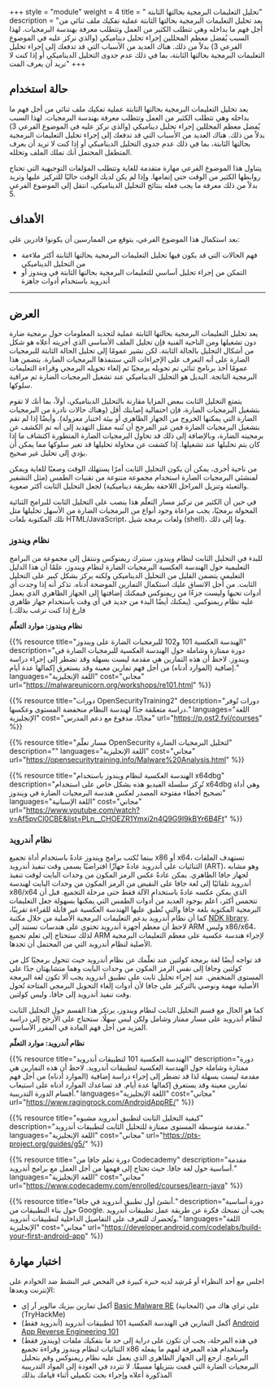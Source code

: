 +++
style = "module"
weight = 4
title = " تحليل التعليمات البرمجية بحالتها الثابتة"
description = "يعد تحليل التعليمات البرمجية بحالتها الثابتة عملية تفكيك ملف ثنائي من أجل فهم ما بداخله وهي تتطلب الكثير من العمل وتتطلب معرفة بهندسة البرمجيات. لهذا السبب يُفضل معظم المحللين إجراء تحليل ديناميكي (والذي نركز عليه في الموضوع الفرعي 3) بدلاً من ذلك. هناك العديد من الأسباب التي قد تدفعك إلى إجراء تحليل التعليمات البرمجية بحالتها الثابتة، بما في ذلك عدم جدوى التحليل الديناميكي أو إذا كنت لا تريد أن يعرف المت"
+++

## حالة استخدام

يعد تحليل التعليمات البرمجية بحالتها الثابتة عملية تفكيك ملف ثنائي من أجل فهم ما بداخله وهي تتطلب الكثير من العمل وتتطلب معرفة بهندسة البرمجيات. لهذا السبب يُفضل معظم المحللين إجراء تحليل ديناميكي (والذي نركز عليه في الموضوع الفرعي 3) بدلاً من ذلك. هناك العديد من الأسباب التي قد تدفعك إلى إجراء تحليل التعليمات البرمجية بحالتها الثابتة، بما في ذلك عدم جدوى التحليل الديناميكي أو إذا كنت لا تريد أن يعرف المتطفل المحتمل أنك تملك الملف وتحلله.

يتناول هذا الموضوع الفرعي مهارة متقدمة للغاية وتتطلب المؤلفات التوجيهية التي تحتاج روابطها الكثير من الوقت حتى إتمامها. وإذا لم يكن لديك الوقت حاليًا للتركيز عليها وتريد بدلاً من ذلك معرفة ما يجب فعله بنتائج التحليل الديناميكي، انتقل إلى الموضوع الفرعي 5.


## الأهداف

بعد استكمال هذا الموضوع الفرعي، يتوقع من الممارسين أن يكونوا قادرين على:

- فهم الحالات التي قد يكون فيها تحليل التعليمات البرمجية بحالتها الثابتة أكثر ملاءمة من التحليل الديناميكي
- التمكن من إجراء تحليل أساسي للتعليمات البرمجية بحالتها الثابتة في ويندوز أو أندرويد باستخدام أدوات جاهزة
 

---
## العرض

يعد تحليل التعليمات البرمجية بحالتها الثابتة عملية لتحديد المعلومات حول برمجية ضارة دون تشغيلها ومن الناحية الفنية فإن تحليل الملف الأساسي الذي أجريته أعلاه هو شكل من أشكال التحليل بالحالة الثابتة. لكن نشير عمومًا إلى تحليل الحالة الثابتة للبرمجيات الضارة على أنه التعرف على الإجراءات التي ستنفذها البرمجيات الضارة. يتضمن هذا عمومًا أخذ برنامج ثنائي تم تحويله برمجيًا ثم إلغاء تحويله البرمجي وقراءة التعليمات البرمجية الناتجة. البديل هو التحليل الديناميكي عند تشغيل البرمجيات الضارة ثم مراقبة سلوكها.

يتمتع التحليل الثابت ببعض المزايا مقارنة بالتحليل الديناميكي، أولاً، بما أنك لا تقوم بتشغيل البرمجيات الضارة، فإن احتمالية إصابتك أقل (وهناك حالات نادرة من البرمجيات الضارة التي يمكنها الخروج من الجهاز الظاهري أو بيئة اختبار معزولة). وأيضًا إذا لم تقم بتشغيل البرمجيات الضارة فمن غير المرجح أن تُنبه ممثل التهديد إلى أنه تم الكشف عن برمجيته الضارة، وبالإضافة إلى ذلك قد تحاول البرمجيات الضارة المتطورة اكتشاف ما إذا كان يتم تحليلها عند تشغيلها. إذا كشفت عن محاولة تحليلها قد تغير سلوكها مما يمكن أن يؤدي إلى تحليل غير صحيح.

من ناحية أخرى، يمكن أن يكون التحليل الثابت أمرًا يستهلك الوقت وصعبًا للغاية ويمكن لمنشئي البرمجيات الضارة استخدام مجموعة متنوعة من تقنيات الطمس (مثل التشفير والتعبئة وتنزيل المراحل اللاحقة بطريقة ديناميكية) لجعل التحليل الثابت أكثر صعوبة.

في حين أن الكثير من تركيز مسار التعلّم هذا ينصب على التحليل الثابت للبرامج الثنائية المحولة برمجيًا، يجب مراعاة وجود أنواع من البرمجيات الضارة من الأسهل تحليلها متل تلك المكتوبة بلغات HTML/JavaScript، ولغات برمجة شيل (shell)، وما إلى ذلك.

### نظام ويندوز

للبدء في التحليل الثابت لنظام ويندوز، سنترك ريمنوكس وننتقل إلى مجموعة من البرامج التعليمية حول الهندسة العكسية البرمجيات الضارة لنظام ويندوز، علمًا أن هذا الدليل التعليمي يتضمن القليل من التحليل الديناميكي ولكنه يركز بشكل كبير على التحليل الثابت. من أجل الاتساق عليك استكمال التمارين الموضحة أدناه. تذكر أنه إذا وجدت أي أدوات تحبها وليست جزءًا من ريمنوكس فيمكنك إضافتها إلى الجهاز الظاهري الذي يعمل عليه نظام ريمنوكس. (يمكنك أيضًا البدء من جديد في أي وقت باستخدام جهاز ظاهري فارغ إذا كنت ترغب بذلك.)

**نظام ويندوز: موارد التعلّم**

{{% resource title="الهندسة العكسية 101 و102 للبرمجيات الضارة على ويندوز" description="دورة ممتازة وشاملة حول الهندسة العكسية للبرمجيات الضارة في ويندوز. لاحظ أن هذه التمارين هي مقدمة ليست بسهلة وقد تضطر إلى إجراء دراسة إضافية (الموارد أدناه) من أجل فهم تمارين معينة وقد يستغرق إكمالها عدة أيام." languages="اللغة الإنجليزية" cost="مجاني" url="https://malwareunicorn.org/workshops/re101.html" %}}

{{% resource title="دورات OpenSecurityTraining2" description="دورات تُوفر دراسة متعمّقة جدًا لهندسة النظام منخفضة المستوى وعكسها." languages="اللغة الإنجليزية" cost="مجانًا، مدفوع مع دعم المدرس" url="https://p.ost2.fyi/courses" %}}

{{% resource title="مسار تعلّم OpenSecurity لتحليل البرمجيات الضارة" description="" languages="اللغة الإنجليزية" cost="مجاني" url="https://opensecuritytraining.info/Malware%20Analysis.html" %}}

{{% resource title="الهندسة العكسية لنظام ويندوز باستخدام x64dbg" description="تُركز سلسلة الفيديو هذه بشكل خاص على استخدام x64dbg وهي أداة تصحيح أخطاء مفتوحة المصدر لعكس هندسة البرمجيات الضارة في ويندوز" languages="اللغة الإسبانية" cost="مجاني" url="https://www.youtube.com/watch?v=Af5pvCl0CBE&list=PLn__CHOEZR1Ymxi2n4Q9G9I9kBYr6B4Ft" %}}

### نظام أندرويد


بينما تُكتب برامج ويندوز عادةً باستخدام أداة تجميع x86 أو x64، تستهدف الملفات الثنائيات على أندرويد عادةً جهازًا افتراضيًا يسمى وقت تنفيذ أندرويد (ART)، وهو مشابه لجهاز جافا الظاهري. يمكن عادةً عكس الرمز المكون من وحدات البايت لوقت تنفيذ أندرويد تلقائيًا إلى لغة جافا على النقيض من الرمز المكون من وحدات البايت لهندسة x86/x64 الذي يمكن عكسه عادةً باستخدام الآلة فقط حتى مرحلة التجميع. قبل أن تتحمس أكثر، اعلم بوجود العديد من أدوات الطمس التي يمكنها بسهولة جعل التعليمات البرمجية المكتوبة بلغة جافا والتي تُطبق عليها الهندسة العكسية غير قابلة للقراءة تقريبًا، كما أن نظام أندرويد يدعم التعليمات البرمجية الأصلية من خلال مكتبة [NDK library](https://developer.android.com/ndk/guides). لاحظ أن معظم أجهزة أندرويد تحتوي على هندسات تستند إلى ARM وليس x86/x64، لذلك ستحتاج إلى تعلم تجميع ARM لإجراء هندسة عكسية على معظم التعليمات البرمجية الأصلية لنظام أندرويد التي من المحتمل أن تجدها. 

قد تواجه أيضًا لغة برمجة كولتين عند تعلّمك عن نظام أندرويد حيث تتحول برمجيًا كل من كولتين وجافا إلى نفس الرمز المكون من وحدات البايت وهما متشابهتان جدًا على المستوى المنخفض. عند إجراء تحليل ثابت على تطبيق أندرويد يجب ألا تكون لغة البرمجة الأصلية مهمة ونوصي بالتركيز على جافا لأن أدوات إلغاء التحويل البرمجي المتاحة تُحول وقت تنفيذ أندرويد إلى جافا، وليس كولتين.

كما هو الحال مع قسم التحليل الثابت لنظام ويندوز، يرتكز هذا القسم حول التحليل الثابت لنظام أندرويد على مسار ممتاز وشامل ولكن ليس سهلًا. ستحتاج على الأرجح إلى دراسة المزيد من أجل فهم المادة في المقرر الأساسي.

**نظام أندرويد: موارد التعلّم**

{{% resource title="الهندسة العكسية 101 لتطبيقات أندرويد" description="دورة ممتازة وشاملة حول الهندسة العكسية لتطبيقات أندرويد. لاحظ أن هذه التمارين هي مقدمة ليست بسهلة لذا قد تضطر إلى إجراء دراسة إضافية (الموارد أدناه) من أجل فهم تمارين معينة وقد يستغرق إكمالها عدة أيام. قد تساعدك الموارد أدناه على استيعاب أقسام الدورة التدريبية." languages="اللغة الإنجليزية" cost="مجاني" url="https://www.ragingrock.com/AndroidAppRE/" %}}

{{% resource title="كيفية التحليل الثابت لتطبيق أندرويد مشبوه" description="مقدمة متوسطة المستوى ممتازة للتحليل الثابت لتطبيقات أندرويد." languages="اللغة الإنجليزية" cost="مجاني" url="https://pts-project.org/guides/g5/" %}}

{{% resource title="دورة تعلم جافا من Codecademy" description="مقدمة أساسية حول لغة جافا. حيث تحتاج إلى فهمها من أجل العمل مع برامج أندرويد." languages="اللغة الإنجليزية" cost="مجاني" url="https://www.codecademy.com/enrolled/courses/learn-java" %}}

{{% resource title="أنشئ أول تطبيق أندرويد في جافا." description="دورة أساسية حول بناء التطبيقات من Google. يجب أن تمنحك فكرة عن طريقة عمل تطبيقات أندرويد وتُحضرك للتعرف على التفاصيل الداخلية لتطبيقات أندرويد." languages="اللغة الإنجليزية" cost="مجاني" url="https://developer.android.com/codelabs/build-your-first-android-app" %}}
## اختبار مهارة

اجلس مع أحد النظراء أو مُرشِد لديه خبرة كبيرة في الفحص غير النشط ضد الخوادم على الإنترنت وبعدها:

- أكمل تمارين بيزيك مالوير آر إي [Basic Malware RE](https://tryhackme.com/room/basicmalwarere) (المجانية) على تراي هاك مي (TryHackMe)
- (أندرويد فقط) أكمل التمارين في الهندسة العكسية 101 لتطبيقات أندرويد [Android App Reverse Engineering 101](https://www.ragingrock.com/AndroidAppRE/) 
- (ويندوز فقط) في هذه المرحلة، يجب أن تكون على دراية إلى حد ما بتفكيك ملفات الثنائيات لنظام ويندوز وقراءة تجميع x86 واستخدام هذه المعرفة لفهم ما يفعله البرنامج. ارجع إلى الجهاز الظاهري الذي يعمل عليه نظام ريمنوكس وقم بتحليل البرمجيات الضارة التي قمت بتنزيلها مسبقًا. لا تتردد في العودة إلى المواد التدريبية المذكورة أعلاه وإجراء بحث تكميلي أثناء قيامك بذلك
